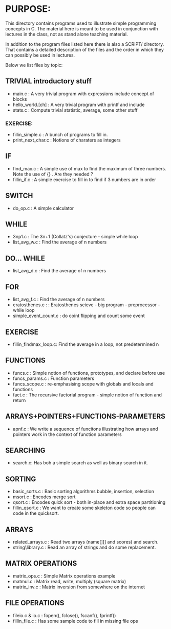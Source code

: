 
# PURPOSE:

This directory contains programs used to illustrate simple 
programming concepts in C.
The material here is meant to be used in conjunction with lectures in the class, not as stand alone teaching material.

In addition to the program files listed here there is also a SCRIPT/ directory. That contains a detailed description of the files and the order in which they can possibly be used in lectures.

Below we list files by topic:

##  TRIVIAL introductory stuff

* main.c  : A very trivial program with expressions include concept of blocks
* hello\_world.[ch] : A very trivial program with printf and include
* stats.c		 : Compute trivial statistic, average, some other stuff

### EXERCISE:

* fillin\_simple.c : A bunch of programs to fill in.
* print\_next\_char.c : Notions of charaters as integers

## IF

* find\_max.c : A simple use of max to find the maximum of three numbers.
	Note the use of {} . Are they needed ?
* fillin\_if.c : A simple exercise to fill in to find if 3 numbers are in order

## SWITCH

* do\_op.c : A simple calculator


## WHILE

* 3np1.c 	: The 3n+1 (Collatz's) conjecture  - simple while loop
* list\_avg\_w.c : 	Find the average of n numbers

## DO... WHILE

* list\_avg\_d.c : 	Find the average of n numbers

## FOR

* list\_avg\_f.c : 	Find the average of n numbers
* eratosthenes.c :	: Eratosthenes seieve - big program - preprocessor - while loop
* simple\_event\_count.c : do coint flipping and count some event

## EXERCISE

* fillin\_findmax\_loop.c: Find the average in a loop, not predetermined n

## FUNCTIONS

* funcs.c : Simple notion of functions, prototypes, and declare before use
* funcs\_params.c : Function parameters
* funcs\_scope.c : re-emphasising scope with globals and locals and functions
* fact.c  : The recursive factorial program
		- simple notion of function and return

## ARRAYS+POINTERS+FUNCTIONS-PARAMETERS

* apnf.c   : We write a sequence of funcitons illustrating how arrays and pointers work in the context of function parameters

## SEARCHING

* search.c: Has boh a simple search as well as binary search in it.

## SORTING

* basic\_sorts.c :  Basic sorting algorithms bubble, insertion, selection
* msort.c : Encodes merge sort
* qsort.c	: Encodes quick sort - both in-place and extra space partitioning
* fillin\_qsort.c : We want to create some skeleton code so people can code in the quicksort.

## ARRAYS

* related\_arrays.c : Read two arrays (name[][] and scores) and search.
* string\library.c : Read an array of strings and do some replacement.


## MATRIX OPERATIONS

* matrix\_ops.c : Simple Matrix operations example
* matmul.c      : Matrix read, write, multiply (square matrix)
* matrix\_inv.c  : Matrix inversion from somewhere on the internet

## FILE OPERATIONS

* fileio.c & io.c	: fopen(), fclose(), fscanf(), fprintf()
* fillin\_file.c  : Has some sample code to fill in missing file ops


